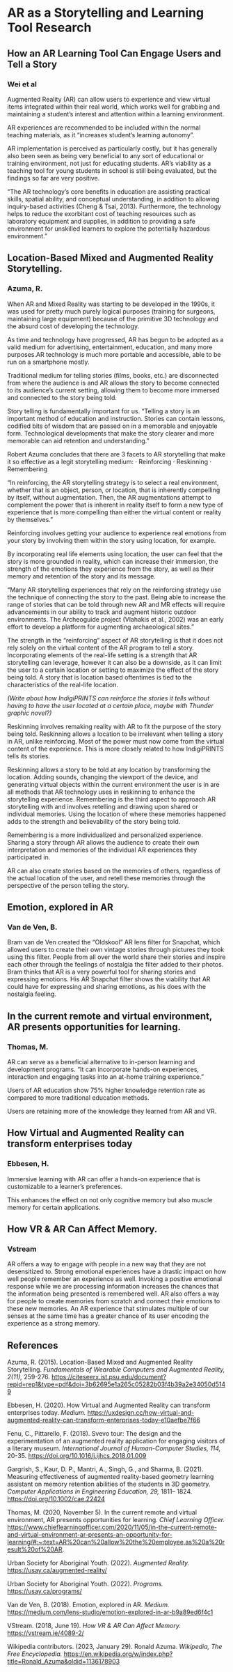 # AR as a Storytelling and Learning Tool Research

## How an AR Learning Tool Can Engage Users and Tell a Story
### Wei et al

Augmented Reality (AR) can allow users to experience and view virtual items integrated within their real world, which works well for grabbing and maintaining a student’s interest and attention within a learning environment.

AR experiences are recommended to be included within the normal teaching materials, as it “increases student’s learning autonomy”.

AR implementation is perceived as particularly costly, but it has generally also been seen as being very beneficial to any sort of educational or training environment, not just for educating students.
AR’s viability as a teaching tool for young students in school is still being evaluated, but the findings so far are very positive.

“The AR technology’s core benefits in education are assisting practical skills, spatial ability, and conceptual understanding, in addition to allowing inquiry-based activities (Cheng & Tsai, 2013). Furthermore, the technology helps to reduce the exorbitant cost of teaching resources such as laboratory equipment and supplies, in addition to providing a safe environment for unskilled learners to explore the potentially hazardous environment.”

## Location-Based Mixed and Augmented Reality Storytelling.
### Azuma, R.

When AR and Mixed Reality was starting to be developed in the 1990s, it was used for pretty much purely logical purposes (training for surgeons, maintaining large equipment) because of the primitive 3D technology and the absurd cost of developing the technology. 

As time and technology have progressed, AR has begun to be adopted as a valid medium for advertising, entertainment, education, and many more purposes.AR technology is much more portable and accessible, able to be run on a smartphone mostly.

Traditional medium for telling stories (films, books, etc.) are disconnected from where the audience is and AR allows the story to become connected to its audience’s current setting, allowing them to become more immersed and connected to the story being told.

Story telling is fundamentally important for us. “Telling a story is an important method of education and instruction. Stories can contain lessons, codified bits of wisdom that are passed on in a memorable and enjoyable form. Technological developments that make the story clearer and more memorable can aid retention and understanding.”

Robert Azuma concludes that there are 3 facets to AR storytelling that make it so effective as a legit storytelling medium:
· Reinforcing
· Reskinning
· Remembering

“In reinforcing, the AR storytelling strategy is to select a real environment, whether that is an object, person, or location, that is inherently compelling by itself, without
augmentation. Then, the AR augmentations attempt to complement the power that is
inherent in reality itself to form a new type of experience that is more compelling than
either the virtual content or reality by themselves.”

Reinforcing involves getting your audience to experience real emotions from your story by involving them within the story using location, for example.

By incorporating real life elements using location, the user can feel that the story is more grounded in reality, which can increase their immersion, the strength of the emotions they experience from the story, as well as their memory and retention of the story and its message.

“Many AR storytelling experiences that rely on the reinforcing strategy use the
technique of connecting the story to the past. Being able to increase the range of
stories that can be told through new AR and MR effects will require advancements in
our ability to track and augment historic outdoor environments. The Archeoguide
project (Vlahakis et al., 2002) was an early effort to develop a platform for augmenting archaeological sites.”

The strength in the “reinforcing” aspect of AR storytelling is that it does not rely solely on the virtual content of the AR program to tell a story. Incorporating elements of the real-life setting is a strength that AR storytelling can leverage, however it can also be a downside, as it can limit the user to a certain location or setting to maximize the effect of the story being told. A story that is location based oftentimes is tied to the characteristics of the real-life location.

*(Write about how IndigiPRINTS can reinforce the stories it tells without having to have the user located at a certain place, maybe with Thunder graphic novel?)*

Reskinning involves remaking reality with AR to fit the purpose of the story being told.
Reskinning allows a location to be irrelevant when telling a story in AR, unlike reinforcing.
Most of the power must now come from the virtual content of the experience.
This is more closely related to how IndigiPRINTS tells its stories.

Reskinning allows a story to be told at any location by transforming the location. Adding sounds, changing the viewport of the device, and generating virtual objects within the current environment the user is in are all methods that AR technology uses in reskinning to enhance the storytelling experience.
Remembering is the third aspect to approach AR storytelling with and involves retelling and drawing upon shared or individual memories. Using the location of where these memories happened adds to the strength and believability of the story being told.

Remembering is a more individualized and personalized experience. Sharing a story through AR allows the audience to create their own interpretation and memories of the individual AR experiences they participated in.

AR can also create stories based on the memories of others, regardless of the actual location of the user, and retell these memories through the perspective of the person telling the story.

## Emotion, explored in AR
### Van de Ven, B. 

Bram van de Ven created the “Oldskool” AR lens filter for Snapchat, which allowed users to create their own vintage stories through pictures they took using this filter. People from all over the world share their stories and inspire each other through the feelings of nostalgia the filter added to their photos.
Bram thinks that AR is a very powerful tool for sharing stories and expressing emotions. His AR Snapchat filter shows the viability that AR could have for expressing and sharing emotions, as his does with the nostalgia feeling.

## In the current remote and virtual environment, AR presents opportunities for learning.
### Thomas, M. 

AR can serve as a beneficial alternative to in-person learning and development programs.
“It can incorporate hands-on experiences, interaction and engaging tasks into an at-home training experience.”

Users of AR education show 75% higher knowledge retention rate as compared to more traditional education methods.

Users are retaining more of the knowledge they learned from AR and VR.

## How Virtual and Augmented Reality can transform enterprises today
### Ebbesen, H.

Immersive learning with AR can offer a hands-on experience that is customizable to a learner’s preferences.

This enhances the effect on not only cognitive memory but also muscle memory for certain applications.

## How VR & AR Can Affect Memory.
### Vstream

AR offers a way to engage with people in a new way that they are not desensitized to. Strong emotional experiences have a drastic impact on how well people remember an experience as well. Invoking a positive emotional response while we are processing information increases the chances that the information being presented is remembered well. AR also offers a way for people to create memories from scratch and connect their emotions to these new memories. An AR experience that stimulates multiple of our senses at the same time has a greater chance of its user encoding the experience as a strong memory.

## References

Azuma, R. (2015). Location-Based Mixed and Augmented Reality Storytelling. *Fundamentals of Wearable Computers and Augmented Reality, 2(11),* 259-276. https://citeseerx.ist.psu.edu/document?repid=rep1&type=pdf&doi=3b62695e1a265c05282b03f4b39a2e34050d5149

Ebbesen, H. (2020). How Virtual and Augmented Reality can transform enterprises today. *Medium.* https://uxdesign.cc/how-virtual-and-augmented-reality-can-transform-enterprises-today-e10aefbe7f66

Fenu, C., Pittarello, F. (2018). Svevo tour: The design and the experimentation of an augmented reality application for engaging visitors of a literary museum. *International Journal of Human-Computer Studies, 114,* 20-35. https://doi.org/10.1016/j.ijhcs.2018.01.009

Gargrish, S., Kaur, D. P., Mantri, A., Singh, G., and Sharma, B. (2021). Measuring effectiveness of augmented reality-based geometry learning assistant on 	memory retention abilities of the students in 3D geometry. *Computer Applications in Engineering Education, 29,* 1811– 1824. https://doi.org/10.1002/cae.22424

Thomas, M. (2020, November 5). In the current remote and virtual environment, AR presents opportunities for learning. *Chief Learning Officer.* https://www.chieflearningofficer.com/2020/11/05/in-the-current-remote-and-virtual-environment-ar-presents-an-opportunity-for-learning/#:~:text=AR%20can%20allow%20the%20employee,as%20a%20result%20of%20AR.

Urban Society for Aboriginal Youth. (2022). *Augmented Reality.* https://usay.ca/augmented-reality/

Urban Society for Aboriginal Youth. (2022). *Programs.* https://usay.ca/programs/

Van de Ven, B. (2018). Emotion, explored in AR. *Medium.* https://medium.com/lens-studio/emotion-explored-in-ar-b9a89ed6f4c1

VStream. (2018, June 19). *How VR & AR Can Affect Memory.* https://vstream.ie/4089-2/

Wikipedia contributors. (2023, January 29). Ronald Azuma. *Wikipedia, The Free Encyclopedia.* https://en.wikipedia.org/w/index.php?title=Ronald_Azuma&oldid=1136178903


